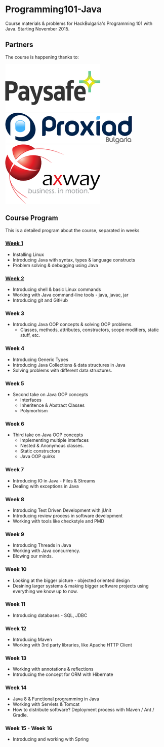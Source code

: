 # Programming101-Java

Course materials &amp; problems for HackBulgaria's Programming 101 with Java. Starting November 2015.

## Partners

The course is happening thanks to:

![Paysafe](partners/Paysafe.jpg)
![Proxiad Bulgaria](partners/ProxiadBulgaria.png)
![Axway](partners/Axway.png)

## Course Program

This is a detailed program about the course, separated in weeks

### [Week 1](https://github.com/HackBulgaria/Programming101-Java/blob/master/week01)

* Installing Linux
* Introducing Java with syntax, types & language constructs
* Problem solving & debugging using Java

### [Week 2](https://github.com/HackBulgaria/Programming101-Java/blob/master/week01)

* Introducing shell & basic Linux commands
* Working with Java command-line tools - java, javac, jar
* Introducing git and GitHub

### Week 3

* Introducing Java OOP concepts & solving OOP problems.
  * Classes, methods, attributes, constructors, scope modifiers, static stuff, etc.

### Week 4

* Introducing Generic Types
* Introducing Java Collections & data structures in Java
* Solving problems with different data structures.


### Week 5

* Second take on Java OOP concepts
  * Interfaces
  * Inheritence & Abstract Classes
  * Polymorhism

### Week 6

* Third take on Java OOP concepts
  * Implementing multiple interfaces
  * Nested & Anonymous classes.
  * Static constructors
  * Java OOP quirks

### Week 7

* Introducing IO in Java - Files & Streams
* Dealing with exceptions in Java

### Week 8

* Introducing Test Driven Development with jUnit
* Introducing review process in software development
* Working with tools like checkstyle and PMD

### Week 9

* Introducing Threads in Java
* Working with Java concurrency.
* Blowing our minds.

### Week 10

* Looking at the bigger picture - objected oriented design
* Desining larger systems & making bigger software projects using everything we know up to now.

### Week 11

* Introducing databases - SQL, JDBC

### Week 12

* Introducing Maven
* Working with 3rd party libraries, like Apache HTTP Client

### Week 13

* Working with annotations & reflections
* Introducing the concept for ORM with Hibernate 

### Week 14

* Java 8 & Functional programming in Java
* Working with Servlets & Tomcat
* How to distribute software? Deployment process with Maven / Ant / Gradle.

### Week 15 - Week 16

* Introducing and working with Spring
